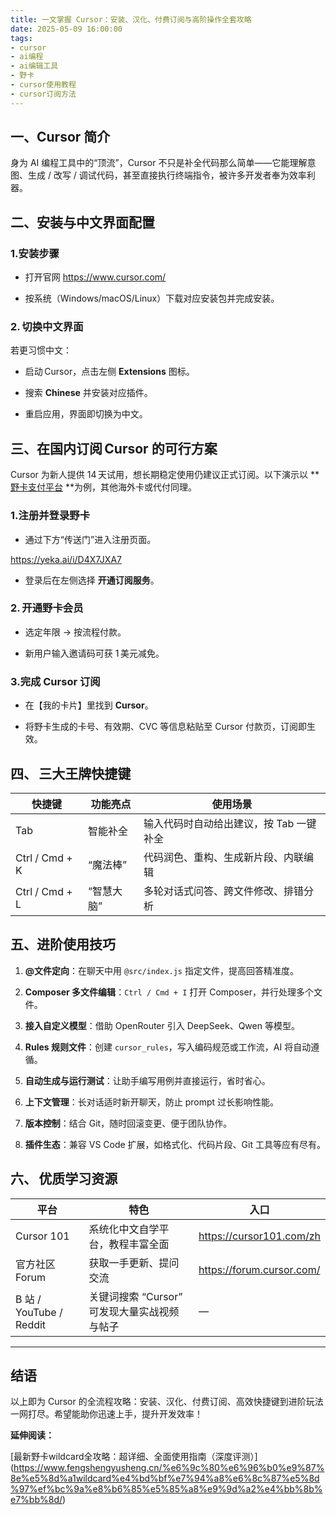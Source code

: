 ```yaml
---
title: 一文掌握 Cursor：安装、汉化、付费订阅与高阶操作全套攻略
date: 2025-05-09 16:00:00
tags:
- cursor
- ai编程
- ai编辑工具
- 野卡
- cursor使用教程
- cursor订阅方法
---
```


## 一、Cursor 简介

身为 AI 编程工具中的“顶流”，Cursor 不只是补全代码那么简单——它能理解意图、生成 / 改写 / 调试代码，甚至直接执行终端指令，被许多开发者奉为效率利器。



## 二、安装与中文界面配置

### 1.安装步骤

* 打开官网 <https://www.cursor.com/>

* 按系统（Windows/macOS/Linux）下载对应安装包并完成安装。

### 2. 切换中文界面

若更习惯中文：

* 启动 Cursor，点击左侧 **Extensions** 图标。

* 搜索 **Chinese** 并安装对应插件。

* 重启应用，界面即切换为中文。



## 三、在国内订阅 Cursor 的可行方案

Cursor 为新人提供 14 天试用，想长期稳定使用仍建议正式订阅。以下演示以 **[野卡支付平台](https://yeka.ai/i/D4X7JXA7) **为例，其他海外卡或代付同理。

### 1.注册并登录野卡

* 通过下方“传送门”进入注册页面。

https://yeka.ai/i/D4X7JXA7

* 登录后在左侧选择 **开通订阅服务**。

### 2. 开通野卡会员

* 选定年限 → 按流程付款。

* 新用户输入邀请码可获 1 美元减免。


### 3.完成 Cursor 订阅

* 在【我的卡片】里找到 **Cursor**。

* 将野卡生成的卡号、有效期、CVC 等信息粘贴至 Cursor 付款页，订阅即生效。
  &#x20;

## 四、 三大王牌快捷键
| 快捷键        | 功能亮点      | 使用场景                                                   |
|---------------|---------------|------------------------------------------------------------|
| Tab           | 智能补全      | 输入代码时自动给出建议，按 Tab 一键补全                     |
| Ctrl / Cmd + K | “魔法棒”      | 代码润色、重构、生成新片段、内联编辑                       |
| Ctrl / Cmd + L | “智慧大脑”    | 多轮对话式问答、跨文件修改、排错分析                       |


## 五、进阶使用技巧

1. **@文件定向**：在聊天中用 `@src/index.js` 指定文件，提高回答精准度。

2. **Composer 多文件编辑**：`Ctrl / Cmd + I` 打开 Composer，并行处理多个文件。

3. **接入自定义模型**：借助 OpenRouter 引入 DeepSeek、Qwen 等模型。

4. **Rules 规则文件**：创建 `cursor_rules`，写入编码规范或工作流，AI 将自动遵循。

5. **自动生成与运行测试**：让助手编写用例并直接运行，省时省心。

6. **上下文管理**：长对话适时新开聊天，防止 prompt 过长影响性能。

7. **版本控制**：结合 Git，随时回滚变更、便于团队协作。

8. **插件生态**：兼容 VS Code 扩展，如格式化、代码片段、Git 工具等应有尽有。



## 六、 优质学习资源
| 平台                   | 特色                                       | 入口                       |
|------------------------|--------------------------------------------|----------------------------|
| Cursor 101             | 系统化中文自学平台，教程丰富全面           | https://cursor101.com/zh   |
| 官方社区 Forum         | 获取一手更新、提问交流                     | https://forum.cursor.com/  |
| B 站 / YouTube / Reddit | 关键词搜索 “Cursor” 可发现大量实战视频与帖子 | —                          |


***

## 结语

以上即为 Cursor 的全流程攻略：安装、汉化、付费订阅、高效快捷键到进阶玩法一网打尽。希望能助你迅速上手，提升开发效率！



**延伸阅读：**

\[最新野卡wildcard全攻略：超详细、全面使用指南（深度评测）]\(https://www.fengshengyusheng.cn/%e6%9c%80%e6%96%b0%e9%87%8e%e5%8d%a1wildcard%e4%bd%bf%e7%94%a8%e6%8c%87%e5%8d%97%ef%bc%9a%e8%b6%85%e5%85%a8%e9%9d%a2%e4%bb%8b%e7%bb%8d/)
